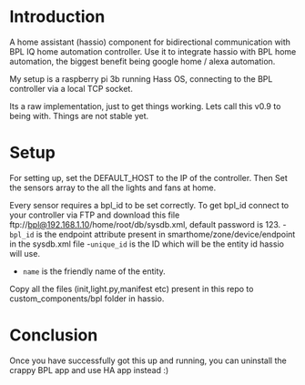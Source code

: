 # Introduction
A home assistant (hassio) component for bidirectional communication with BPL IQ home automation controller.
Use it to integrate hassio with BPL home automation, the biggest benefit being google home / alexa automation.

My setup is a raspberry pi 3b running Hass OS, connecting to the BPL controller via a local TCP socket.

Its a raw implementation, just to get things working. Lets call this v0.9 to being with. Things are not stable yet.

# Setup
For setting up, set the DEFAULT_HOST to the IP of the controller.
Then Set the sensors array to the all the lights and fans at home.

Every sensor requires a bpl_id to be set correctly.
To get bpl_id connect to your controller via FTP and download this file ftp://bpl@192.168.1.10/home/root/db/sysdb.xml, default password is 123. 
-`bpl_id` is the endpoint attribute present in smarthome/zone/device/endpoint in the sysdb.xml file
-`unique_id` is the ID which will be the entity id hassio will use.
- `name` is the friendly name of the entity.

Copy all the files (init,light.py,manifest etc) present in this repo to custom_components/bpl folder in hassio.

# Conclusion
Once you have successfully got this up and running, you can uninstall the crappy BPL app and use HA app instead :)
